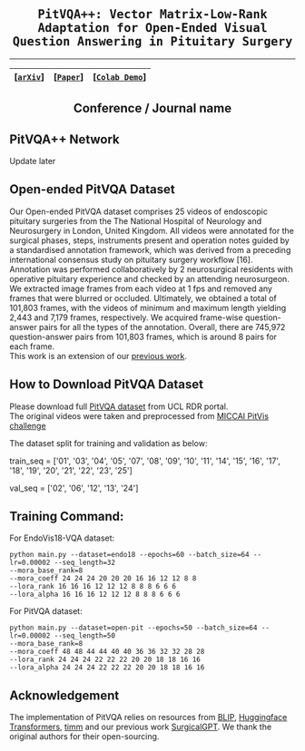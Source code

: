 <div align="center">

<samp>
<h2> PitVQA++: Vector Matrix-Low-Rank Adaptation for Open-Ended Visual Question Answering in Pituitary Surgery </h1>
</samp> 

---
| **[[```arXiv```](<https://arxiv.org/>)]** | **[[```Paper```](<https://link.springer.com/>)]** | **[[```Colab Demo```](<https://github.com/>)]**|
|:-------------------:|:-------------------:|:-------------------:|
    
Conference / Journal name
---

</div> 

## PitVQA++ Network
Update later
<!-- 
<div align='center'>
<img src='https://github.com/mobarakol/PitVQA/blob/main/assets/model_archi_3.png' width=750>
</div>
-->

## Open-ended PitVQA Dataset

Our Open-ended PitVQA dataset comprises 25 videos of endoscopic pituitary surgeries from the The National Hospital of Neurology and Neurosurgery in London, United Kingdom. All videos were annotated for the surgical phases, steps, instruments present and operation notes guided by a standardised annotation framework, which was derived from a preceding international consensus study on pituitary surgery workflow [16]. Annotation was performed collaboratively by 2 neurosurgical residents with operative pituitary experience and checked by an attending neurosurgeon.  
We extracted image frames from each video at 1 fps and removed any frames that were blurred or occluded. Ultimately, we obtained a total of 101,803 frames, with the videos of minimum and maximum length yielding 2,443 and 7,179 frames, respectively. We acquired frame-wise question-answer pairs for all the types of the annotation. Overall, there are 745,972 question-answer pairs from 101,803 frames, which is around 8 pairs for each frame.  
This work is an extension of our <a href="https://github.com/mobarakol/PitVQA/tree/main">previous work</a>.

<!-- 
<div align='center'>
<img src='https://github.com/mobarakol/PitVQA/blob/main/assets/pitvqa_dataset_2.png' width=650>
</div>
-->

## How to Download PitVQA Dataset
Please download full [PitVQA dataset](https://doi.org/10.5522/04/27004666) from UCL RDR portal.  
The original videos were taken and preprocessed from [MICCAI PitVis challenge](https://rdr.ucl.ac.uk/articles/dataset/PitVis_Challenge_Endoscopic_Pituitary_Surgery_videos/26531686)

The dataset split for training and validation as below:<br>

train_seq = ['01', '03', '04', '05', '07', '08', '09', '10', '11', '14',
             '15', '16', '17', '18', '19', '20', '21', '22', '23', '25']
                     
val_seq = ['02', '06', '12', '13', '24']


## Training Command:
For EndoVis18-VQA dataset:
```
python main.py --dataset=endo18 --epochs=60 --batch_size=64 --lr=0.00002 --seq_length=32
--mora_base_rank=8
--mora_coeff 24 24 24 20 20 20 16 16 12 12 8 8
--lora_rank 16 16 16 12 12 12 8 8 8 6 6 6
--lora_alpha 16 16 16 12 12 12 8 8 8 6 6 6
```

For PitVQA dataset:
```
python main.py --dataset=open-pit --epochs=50 --batch_size=64 --lr=0.00002 --seq_length=50
--mora_base_rank=8
--mora_coeff 48 48 44 44 40 40 36 36 32 32 28 28
--lora_rank 24 24 24 22 22 22 20 20 18 18 16 16
--lora_alpha 24 24 24 22 22 22 20 20 18 18 16 16
```
## Acknowledgement
The implementation of PitVQA relies on resources from <a href="https://github.com/salesforce/BLIP">BLIP</a>, <a href="https://github.com/huggingface/transformers">Huggingface Transformers</a>, <a href="https://github.com/rwightman/pytorch-image-models/tree/master/timm">timm</a> and our previous work [SurgicalGPT](https://github.com/lalithjets/SurgicalGPT). We thank the original authors for their open-sourcing.

<!-- 
## Citation
If you use this code for your research, please cite our paper.


```
Add reference
```
-->
